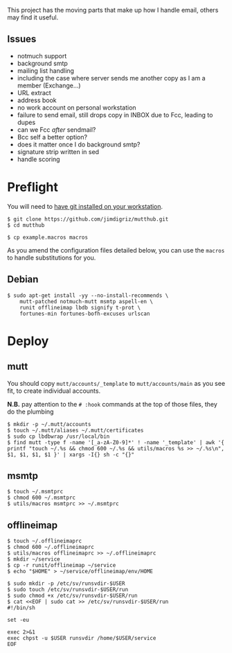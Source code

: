 This project has the moving parts that make up how I handle email, others may find it useful.

## Issues

 * notmuch support
 * background smtp
 * mailing list handling
  * including the case where server sends me another copy as I am a member (Exchange...)
 * URL extract
 * address book
 * no work account on personal workstation
 * failure to send email, still drops copy in INBOX due to Fcc, leading to dupes
  * can we Fcc *after* sendmail?
  * Bcc self a better option?
  * does it matter once I do background smtp?
 * signature strip written in sed
 * handle scoring

# Preflight

You will need to [have git installed on your workstation](http://git-scm.com/book/en/Getting-Started-Installing-Git).

    $ git clone https://github.com/jimdigriz/mutthub.git
    $ cd mutthub
    
    $ cp example.macros macros

As you amend the configuration files detailed below, you can use the `macros` to handle substitutions for you.

## Debian

    $ sudo apt-get install -yy --no-install-recommends \
    	mutt-patched notmuch-mutt msmtp aspell-en \
    	runit offlineimap lbdb signify t-prot \
    	fortunes-min fortunes-bofh-excuses urlscan

# Deploy

## mutt

You should copy `mutt/accounts/_template` to `mutt/accounts/main` as you see fit, to create individual accounts.

**N.B.** pay attention to the `# :hook` commands at the top of those files, they do the plumbing

    $ mkdir -p ~/.mutt/accounts
    $ touch ~/.mutt/aliases ~/.mutt/certificates
    $ sudo cp lbdbwrap /usr/local/bin
    $ find mutt -type f -name '[_a-zA-Z0-9]*' ! -name '_template' | awk '{ printf "touch ~/.%s && chmod 600 ~/.%s && utils/macros %s >> ~/.%s\n", $1, $1, $1, $1 }' | xargs -I{} sh -c "{}"

## msmtp

    $ touch ~/.msmtprc
    $ chmod 600 ~/.msmtprc
    $ utils/macros msmtprc >> ~/.msmtprc

## offlineimap

    $ touch ~/.offlineimaprc
    $ chmod 600 ~/.offlineimaprc
    $ utils/macros offlineimaprc >> ~/.offlineimaprc
    $ mkdir ~/service
    $ cp -r runit/offlineimap ~/service
    $ echo "$HOME" > ~/service/offlineimap/env/HOME
    
    $ sudo mkdir -p /etc/sv/runsvdir-$USER
    $ sudo touch /etc/sv/runsvdir-$USER/run
    $ sudo chmod +x /etc/sv/runsvdir-$USER/run
    $ cat <<EOF | sudo cat >> /etc/sv/runsvdir-$USER/run
    #!/bin/sh
    
    set -eu
    
    exec 2>&1
    exec chpst -u $USER runsvdir /home/$USER/service
    EOF
